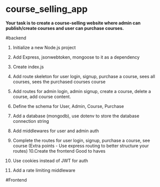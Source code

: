 # course_selling_app
**Your task is to create a course-selling website where admin can publish/create courses and user can purchase courses.**


#backend
1. Initialize a new Node.js project
2. Add Express, jsonwebtoken, mongoose to it as a dependency
3. Create index.js
4. Add route skeleton for user login, signup, purchase a course, sees   all courses, sees the purchased courses course
5. Add routes for admin login, admin signup, create a course, delete a course, add course content.
6. Define the schema for User, Admin, Course, Purchase
7. Add a database (mongodb), use dotenv to store the database connection string
8. Add middlewares for user and admin auth
9. Complete the routes for user login, signup, purchase a course, see course (Extra points - Use express routing to better structure your routes)
10.Create the frontend
Good to haves

1. Use cookies instead of JWT for auth
2. Add a rate limiting middleware

#Frontend
